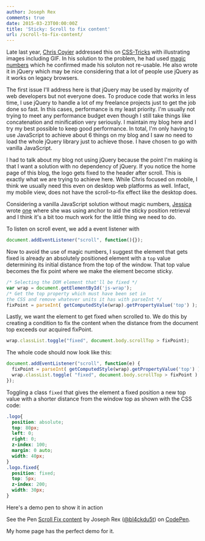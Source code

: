```yaml
---
author: Joseph Rex
comments: true
date: 2015-03-23T00:00:00Z
title: 'Sticky: Scroll to fix content'
url: /scroll-to-fix-content/
---
```


Late last year, [Chris Coyier][1] addressed this on [CSS-Tricks][2] with illustrating images including GIF. In his solution to the problem, he had used [magic numbers][3] which he confirmed made his soluton not re-usable. He also wrote it in jQuery which may be nice considering that a lot of people use jQuery as it works on legacy browsers.
<!--more-->

The first issue I'll address here is that jQuery may be used by majority of web developers but not everyone does. To produce code that works in less time, I use jQuery to handle a lot of my freelance projects just to get the job done so fast. In this cases, performance is my least priority. I'm usually not trying to meet any performance budget even though I still take things like concatenation and minification very seriously. I maintain my blog here and I try my best possible to keep good performance. In total, I'm only having to use JavaScript to achieve about 6 things on my blog and I saw no need to load the whole jQuery library just to achieve those. I have chosen to go with vanilla JavaScript.

I had to talk about my blog not using jQuery because the point I'm making is that I want a solution with no dependency of jQuery. If you notice the home page of this blog, the logo gets fixed to the header after scroll. This is exactly what we are trying to achieve here. While Chris focused on mobile, I think we usually need this even on desktop web platforms as well. Infact, my mobile view, does not have the scroll-to-fix effect like the desktop does.

Considering a vanilla JavaScript solution without magic numbers, [Jessica][4] wrote [one][5] where she was using anchor to aid the sticky position retrieval and I think it's a bit too much work for the little thing we need to do.

To listen on scroll event, we add a event listener with

```js
document.addEventListener("scroll", function(){});
```

Now to avoid the use of magic numbers, I suggest the element that gets fixed is already an absolutely positioned element with a `top` value determining its initial distance from the top of the window. That top value becomes the fix point where we make the element become sticky.

```js
/* Selecting the DOM element that'll be fixed */
var wrap = document.getElementById('js-wrap');
/* Get the top property which must have been set in
the CSS and remove whatever units it has with parseInt */
fixPoint = parseInt( getComputedStyle(wrap).getPropertyValue('top') );
```

Lastly, we want the element to get fixed when scrolled to. We do this by creating a condition to fix the content when the distance from the document top exceeds our acquired fixPoint.

```js
wrap.classList.toggle("fixed", document.body.scrollTop > fixPoint);
```

The whole code should now look like this:

```js
document.addEventListener("scroll", function(e) {
  fixPoint = parseInt( getComputedStyle(wrap).getPropertyValue('top') );
  wrap.classList.toggle( "fixed", document.body.scrollTop > fixPoint );
});
```

Toggling a class `fixed` that gives the element a fixed position a new top value with a shorter distance from the window top as shown with the CSS code:

```css
.logo{
  position: absolute;
  top: 80px;
  left: 0;
  right: 0;
  z-index: 100;
  margin: 0 auto;
  width: 40px;
}
.logo.fixed{
  position: fixed;
  top: 5px;
  z-index: 200;
  width: 30px;
}
```

Here's a demo pen to show it in action

<p data-height="268" data-theme-id="0" data-slug-hash="myLbNw" data-default-tab="result" data-user="bl4ckdu5t" class='codepen'>See the Pen <a href='http://codepen.io/bl4ckdu5t/pen/myLbNw/'>Scroll Fix content</a> by Joseph Rex (<a href='http://codepen.io/bl4ckdu5t'>@bl4ckdu5t</a>) on <a href='http://codepen.io'>CodePen</a>.</p>
<script async src="//assets.codepen.io/assets/embed/ei.js"></script>

My home page has the perfect demo for it.

[1]: https://twitter.com/chriscoyier
[2]: https://css-tricks.com/scroll-fix-content/
[3]: http://css-tricks.com/magic-numbers-in-css/
[4]: https://css-tricks.com/scroll-fix-content/#comment-1585386
[5]: https://codepen.io/anon/pen/chDbg
